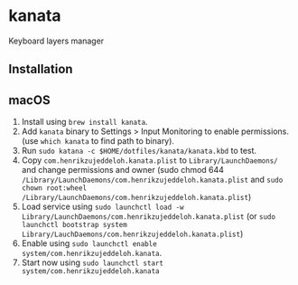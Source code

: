 # kanata
Keyboard layers manager

## Installation

## macOS
1. Install using `brew install kanata`.
2. Add `kanata` binary to Settings > Input Monitoring to enable permissions. (use `which kanata` to find path to binary).
3. Run `sudo katana -c $HOME/dotfiles/kanata/kanata.kbd` to test.
4. Copy `com.henrikzujeddeloh.kanata.plist` to `Library/LaunchDaemons/` and change permissions and owner (sudo chmod 644 `/Library/LaunchDaemons/com.henrikzujeddeloh.kanata.plist` and `sudo chown root:wheel /Library/LaunchDaemons/com.henrikzujeddeloh.kanata.plist`)
5. Load service using `sudo launchctl load -w Library/LaunchDaemons/com.henrikzujeddeloh.kanata.plist` (or `sudo launchctl bootstrap system Library/LauchDaemons/com.henrikzujeddeloh.kanata.plist`)
6. Enable using `sudo launchctl enable system/com.henrikzujeddeloh.kanata`.
7. Start now using `sudo launchctl start system/com.henrikzujeddeloh.kanata`
